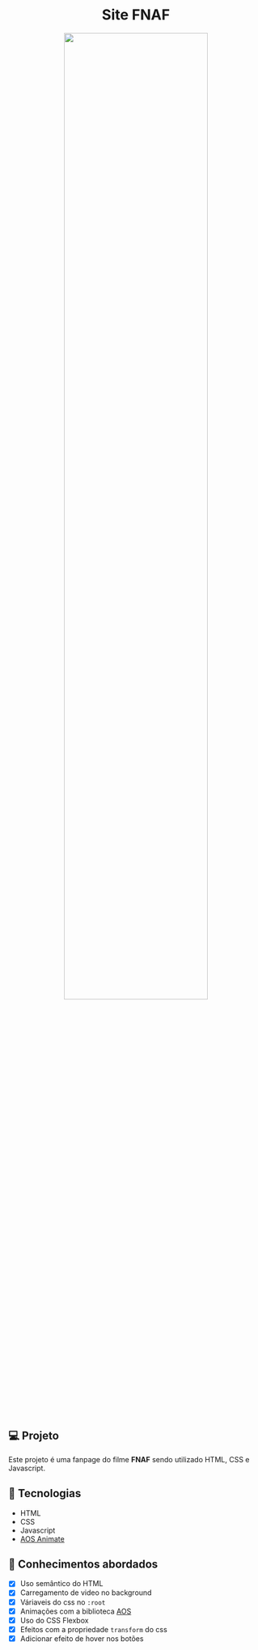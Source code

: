 <h1 align="center">
  Site FNAF
</h1>

<p align="center">
  <img src="../FNAF/assets/preview.png" width="75%" height="70%"/>
</p>

## 💻 Projeto

Este projeto é uma fanpage do filme **FNAF** sendo utilizado HTML, CSS e Javascript.

## 🚀 Tecnologias

- HTML
- CSS
- Javascript
- [AOS Animate](https://michalsnik.github.io/aos/)

## 📔 Conhecimentos abordados

- [x] Uso semântico do HTML
- [x] Carregamento de video no background
- [x] Váriaveis do css no `:root`
- [x] Animações com a biblioteca [AOS](https://michalsnik.github.io/aos/)
- [x] Uso do CSS Flexbox
- [x] Efeitos com a propriedade `transform` do css
- [x] Adicionar efeito de hover nos botões
